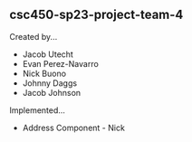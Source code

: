 ## csc450-sp23-project-team-4
Created by...
- Jacob Utecht 
- Evan Perez-Navarro 
- Nick Buono
- Johnny Daggs
- Jacob Johnson 

Implemented...
- Address Component - Nick